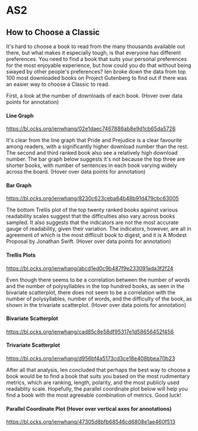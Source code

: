 # AS2

## How to Choose a Classic
It's hard to choose a book to read from the many thousands available out there, but what makes it especially tough, is that everyone has different preferences. You need to find a book that suits your personal preferences for the most enjoyable experience, but how could you do that without being swayed by other people's preferences?
Ien broke down the data from top 100 most downloaded books on Project Gutenberg to find out if there was an easier way to choose a Classic to read.

First, a look at the number of downloads of each book. (Hover over data points for annotation)
#### Line Graph
https://bl.ocks.org/ienwhang/02e1daec7467886ab8e9d1cb65da5726

It's clear from the line graph that Pride and Prejudice is a clear favourite among readers, with a significantly higher download number than the rest. The second and third ranked book also see a relatively high download number. The bar graph below suggests it's not because the top three are shorter books, with number of sentences in each book varying widely across the board. (Hover over data points for annotation)
#### Bar Graph
https://bl.ocks.org/ienwhang/8230c623ceba64b48b91d479cbc63005

The bottom Trellis plot of the top twenty ranked books against various readability scales suggest that the difficulties also vary across books sampled. It also suggests that the indicators are not the most accurate gauge of readability, given their variation. The indicators, however, are all in agreement of which is the most difficult book to digest, and it is A Modest Proposal by Jonathan Swift. (Hover over data points for annotation)
#### Trellis Plots
https://bl.ocks.org/ienwhang/abcd1ed0c9b487f9e233091ada3f2f24

Even though there seems to be a correlation between the number of words and the number of polysyllables in the top hundred books, as seen in the bivariate scatterplot, there does not seem to be a correlation with the number of polysyllables, number of words, and the difficulty of the book, as shown in the trivariate scatterplot. (Hover over data points for annotation)
#### Bivariate Scatterplot 
https://bl.ocks.org/ienwhang/cad85c8e58df95317e1d58656452f456
#### Trivariate Scatterplot
https://bl.ocks.org/ienwhang/d956bf4a5173cd3ce18e408bbea70b23

After all that analysis, Ien concluded that perhaps the best way to choose a book would be to find a book that suits you based on the most rudimentary metrics, which are ranking, length, polarity, and the most publicly used readablity scale. Hopefully, the parallel coordinate plot below will help you find a book with the most agreeable combination of metrics. Good luck! 
#### Parallel Coordinate Plot (Hover over vertical axes for annotations)
https://bl.ocks.org/ienwhang/47305d8bfb68546cd6808e1ae460f513
